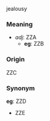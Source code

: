 jealousy
### Meaning
+ _adj_: ZZA
    + __eg__: ZZB

### Origin

ZZC

### Synonym

__eg__: ZZD

+ ZZE


